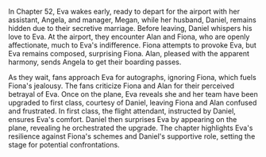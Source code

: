 In Chapter 52, Eva wakes early, ready to depart for the airport with her assistant, Angela, and manager, Megan, while her husband, Daniel, remains hidden due to their secretive marriage. Before leaving, Daniel whispers his love to Eva. At the airport, they encounter Alan and Fiona, who are openly affectionate, much to Eva's indifference. Fiona attempts to provoke Eva, but Eva remains composed, surprising Fiona. Alan, pleased with the apparent harmony, sends Angela to get their boarding passes.

As they wait, fans approach Eva for autographs, ignoring Fiona, which fuels Fiona's jealousy. The fans criticize Fiona and Alan for their perceived betrayal of Eva. Once on the plane, Eva reveals she and her team have been upgraded to first class, courtesy of Daniel, leaving Fiona and Alan confused and frustrated. In first class, the flight attendant, instructed by Daniel, ensures Eva's comfort. Daniel then surprises Eva by appearing on the plane, revealing he orchestrated the upgrade. The chapter highlights Eva's resilience against Fiona's schemes and Daniel's supportive role, setting the stage for potential confrontations.